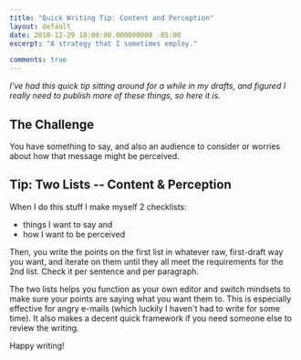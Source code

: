 ```yaml
---
title: "Quick Writing Tip: Content and Perception"
layout: default
date: 2018-12-29 18:00:00.000000000 -05:00
excerpt: "A strategy that I sometimes employ."

comments: true
---
```


*I've had this quick tip sitting around for a while in my drafts, and figured I really need to publish more of these things, so here it is.*

## The Challenge

You have something to say, and also an audience to consider or worries about how that message might be perceived.

## Tip: Two Lists -- Content &amp; Perception

When I do this stuff I make myself 2 checklists:

* things I want to say and
* how I want to be perceived

Then, you write the points on the first list in whatever raw, first-draft way you want, and iterate on them until they all meet the requirements for the 2nd list. Check it per sentence and per paragraph.

The two lists helps you function as your own editor and switch mindsets to make sure your points are saying what you want them to. This is especially effective for angry e-mails (which luckily I haven't had to write for some time). It also makes a decent quick framework if you need someone else to review the writing.

Happy writing!